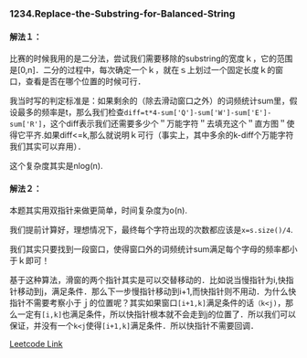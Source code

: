 ### 1234.Replace-the-Substring-for-Balanced-String

#### 解法１：
比赛的时候我用的是二分法，尝试我们需要移除的substring的宽度ｋ，它的范围是[0,n]．二分的过程中，每次确定一个ｋ，就在ｓ上划过一个固定长度ｋ的窗口，查看是否在哪个位置的时候可行．

我当时写的判定标准是：如果剩余的（除去滑动窗口之外）的词频统计sum里，假设最多的频率是t，那么我们检查```diff=t*4-sum['Q']-sum['W']-sum['E']-sum['R']```，这个diff表示我们还需要多少个＂万能字符＂去填充这个＂直方图＂使得它平齐.如果diff<=k,那么就说明ｋ可行（事实上，其中多余的k-diff个万能字符我们其实可以弃用）．

这个复杂度其实是nlog(n).

#### 解法２：
本题其实用双指针来做更简单，时间复杂度为o(n).

我们提前计算好，理想情况下，最终每个字符出现的次数都应该是```x=s.size()/4```.

我们其实只要找到一段窗口，使得窗口外的词频统计sum满足每个字母的频率都小于ｋ即可！

基于这种算法，滑窗的两个指针其实是可以交替移动的．比如说当慢指针为i,快指针移动到j，满足条件．那么下一步慢指针移动到i+1,而快指针则不用动．为什么快指针不需要考察小于ｊ的位置呢？其实如果窗口```[i+1,k]```满足条件的话```（k<j)```，那么一定有```[i,k]```也满足条件，所以快指针根本就不会走到j的位置了．所以我们可以保证，并没有一个```k<j```使得```[i+1,k]```满足条件．所以快指针不需要回调．


[Leetcode Link](https://leetcode.com/problems/replace-the-substring-for-balanced-string)
